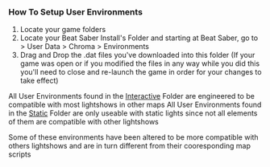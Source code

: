 ### How To Setup User Environments

1. Locate your game folders
2. Locate your Beat Saber Install's Folder and starting at Beat Saber, go to > User Data > Chroma > Environments
3. Drag and Drop the .dat files you've downloaded into this folder
(If your game was open or if you modified the files in any way while you did this you'll need to close and re-launch the game in order for your changes to take effect)

All User Environments found in the [Interactive](https://github.com/Phoenix-BS/BSCEL/tree/main/Environments/User20%Environments/Interactive) Folder are engineered to be compatible with most lightshows in other maps
All User Environments found in the [Static](https://github.com/Phoenix-BS/BSCEL/tree/main/Environments/User20%Environments/Static) Folder are only useable with static lights since not all elements of them are compatible with other lightshows

Some of these environments have been altered to be more compatible with others lightshows and are in turn different from their cooresponding map scripts